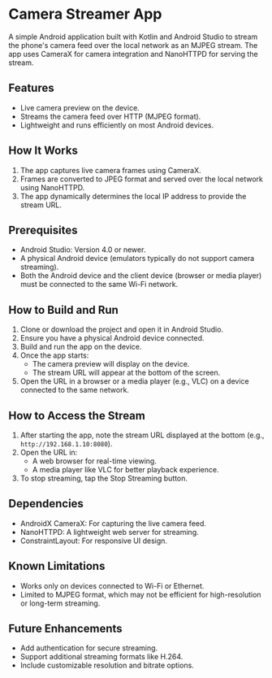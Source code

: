 # Camera Streamer App
A simple Android application built with Kotlin and Android Studio to stream the phone's camera feed over the local network as an MJPEG stream. The app uses CameraX for camera integration and NanoHTTPD for serving the stream.

## Features
- Live camera preview on the device.
- Streams the camera feed over HTTP (MJPEG format).
- Lightweight and runs efficiently on most Android devices.

## How It Works
1. The app captures live camera frames using CameraX.
2. Frames are converted to JPEG format and served over the local network using NanoHTTPD.
3. The app dynamically determines the local IP address to provide the stream URL.

## Prerequisites
- Android Studio: Version 4.0 or newer.
- A physical Android device (emulators typically do not support camera streaming).
- Both the Android device and the client device (browser or media player) must be connected to the same Wi-Fi network.

## How to Build and Run
1. Clone or download the project and open it in Android Studio.
2. Ensure you have a physical Android device connected.
3. Build and run the app on the device.
4. Once the app starts:
   - The camera preview will display on the device.
   - The stream URL will appear at the bottom of the screen.
5. Open the URL in a browser or a media player (e.g., VLC) on a device connected to the same network.

## How to Access the Stream
1. After starting the app, note the stream URL displayed at the bottom (e.g., `http://192.168.1.10:8080`).
2. Open the URL in:
   - A web browser for real-time viewing.
   - A media player like VLC for better playback experience.
3. To stop streaming, tap the Stop Streaming button.


## Dependencies
- AndroidX CameraX: For capturing the live camera feed.
- NanoHTTPD: A lightweight web server for streaming.
- ConstraintLayout: For responsive UI design.


## Known Limitations
- Works only on devices connected to Wi-Fi or Ethernet. 
- Limited to MJPEG format, which may not be efficient for high-resolution or long-term streaming.

## Future Enhancements
- Add authentication for secure streaming.
- Support additional streaming formats like H.264.
- Include customizable resolution and bitrate options.
